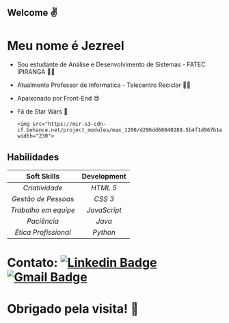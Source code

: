 ##  Welcome :v: 
 # Meu nome é Jezreel 

 - Sou estudante de Análise e Desenvolvimento de Sistemas - FATEC IPIRANGA :man_student:

 - Atualmente Professor de Informatica - Telecentro Reciclar :man_teacher:

 - Apaixonado por Front-End :heart_eyes: 
 
 - Fã de Star Wars :black_heart:
  
       <img src="https://mir-s3-cdn-cf.behance.net/project_modules/max_1200/d296dd68040289.5b4f1d967b1ee.gif" width="230">

  ## 							Habilidades											 

   |     Soft Skills      |  Development |
   | :------------------: | :----------: |
   |    *Criatividade*    |   *HTML 5*   |
   | *Gestão de Pessoas*  |   *CSS 3*    |
   | *Trabalho em equipe* | *JavaScript* |
   |     *Paciência*      |    *Java*    |
   | *Ética Profissional* |   *Python*   |

  # Contato: [![Linkedin Badge](https://img.shields.io/badge/-LinkedIn-blue?style=flat-square&logo=Linkedin&logoColor=white&link=https://www.linkedin.com/in/jezreel-dalcin-a758231a2)](https://www.linkedin.com/in/jezreel-dalcin-a758231a2) [![Gmail Badge](https://img.shields.io/badge/-Gmail-c14438?style=flat-square&logo=Gmail&logoColor=white&link=mailto:jezreel.dalcin30@gmail.com)](mailto:jezreel.dalcin30@gmail.com)
  
 # Obrigado pela visita! :call_me_hand:
